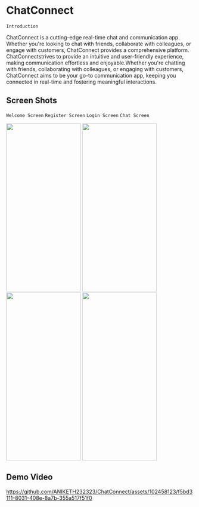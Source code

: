 # ChatConnect

``` Introduction  ```
<p>
  ChatConnect is a cutting-edge real-time chat and communication app.
  Whether you're looking to chat with friends, collaborate with colleagues, or engage with customers, 
  ChatConnect provides a comprehensive platform. ChatConnectstrives to provide an intuitive and user-friendly experience, 
  making communication effortless and enjoyable.Whether you're chatting with friends, collaborating with colleagues, or engaging with customers, 
  ChatConnect aims to be your go-to communication app, keeping you connected in real-time and fostering meaningful interactions.
</p>

## Screen Shots

``` Welcome Screen ```  ``` Register Screen ``` ``` Login Screen ``` ``` Chat Screen ```

<img src="https://github.com/ANIKETH232323/ChatConnect/assets/102458123/ab2dfa45-a021-4353-a546-d5e483198c1a" width="200" height="450"/>

<img src="https://github.com/ANIKETH232323/ChatConnect/assets/102458123/c9ee3eaa-3132-4b01-8ef7-867361e67df9" width="200" height="450">

<img src="https://github.com/ANIKETH232323/ChatConnect/assets/102458123/ae196df0-d27c-4d25-b8cd-ba42e6f45684" width="200" height="450">
<img src="https://github.com/ANIKETH232323/ChatConnect/assets/102458123/30adf6ff-c7e1-47fc-bd73-1ac108f75b37" width="200" height="450">

## Demo Video
https://github.com/ANIKETH232323/ChatConnect/assets/102458123/f5bd3111-8031-408e-8a7b-355a517f51f0
